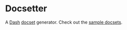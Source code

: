 Docsetter
=========
A [Dash](http://kapeli.com/dash) [docset](http://kapeli.com/docsets) generator. 
Check out the [sample docsets](http://ryanbrainard.github.io/docsetter/#docsets).
